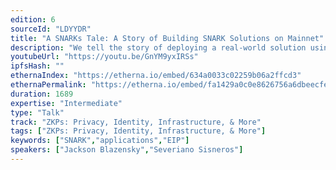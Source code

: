 ```yaml
---
edition: 6
sourceId: "LDYYDR"
title: "A SNARKs Tale: A Story of Building SNARK Solutions on Mainnet"
description: "We tell the story of deploying a real-world solution using SNARKs as a core primitive; highlighting many cutting edge SNARKs and their limitations in the hope to identify opportunities for the community to make Ethereum more SNARK friendly, creating a diverse ecosystem where SNARKs built upon a variety of unique primitives can thrive."
youtubeUrl: "https://youtu.be/GnYM9yxIRSs"
ipfsHash: ""
ethernaIndex: "https://etherna.io/embed/634a0033c02259b06a2ffcd3"
ethernaPermalink: "https://etherna.io/embed/fa1429a0c0e8626756a6dbeecfedc979316c7fb85a35e41b1b169ca3c1020570"
duration: 1689
expertise: "Intermediate"
type: "Talk"
track: "ZKPs: Privacy, Identity, Infrastructure, & More"
tags: ["ZKPs: Privacy, Identity, Infrastructure, & More"]
keywords: ["SNARK","applications","EIP"]
speakers: ["Jackson Blazensky","Severiano Sisneros"]
---
```

